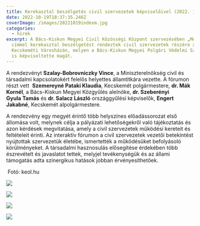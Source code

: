 ```yaml
---
title: Kerekasztal beszélgetés civil szervezetek képviselőivel (2022. 10. 19.)
date: 2022-10-19T18:37:35.246Z
coverImage: /images/20221019indexm.jpg
categories:
  - hirek
excerpt: A Bács-Kiskun Megyei Civil Közösségi Központ szervezésében „Megyejárás”
  címmel kerekasztal beszélgetést rendeztek civil szervezetek részére a
  Kecskeméti Városházán, melyen a Bács-Kiskun Megyei Polgári Védelmi Szövetség
  is képviseltette magát.
---
```

A rendezvényt **Szalay-Bobrovniczky Vince**, a Miniszterelnökség civil és társadalmi kapcsolatokért felelős helyettes államtitkára vezette. A fórumon részt vett  **Szemereyné Pataki Klaudia**, Kecskemét polgármestere, **dr. Mák Kornél**, a Bács-Kiskun Megyei Közgyűlés alelnöke, **dr. Szeberényi Gyula** **Tamás** és **dr. Salacz László** országgyűlési képviselők, **Engert Jakabné**, Kecskemét alpolgármestere.

A rendezvény egy megyét érintő több helyszínes előadássorozat első állomása volt, melynek célja a pályázati lehetőségekről való tájékoztatás és azon kérdések megvitatása, amely a civil szervezetek működési kereteit és feltételeit érinti. Az interaktív fórumon a civil szervezetek vezetői betekintést nyújtottak szervezetük életébe, ismertették a működésüket befolyásoló körülményeket. A társadalmi hasznosulás elősegítése érdekében több észrevételt és javaslatot tettek, melyjel tevékenységük és az állami támogatás adta szinergikus hatások jobban érvényesíthetőek.

 Fotó: keol.hu

![](/images/20221019-1m.jpg)

![](/images/20221019-2m.jpg)

![](/images/20221019-3m.jpg)

![](/images/20221019-4m.jpg)